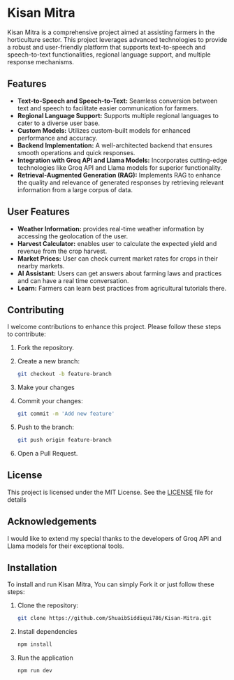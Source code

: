 # Kisan Mitra

Kisan Mitra is a comprehensive project aimed at assisting farmers in the horticulture sector. This project leverages advanced technologies to provide a robust and user-friendly platform that supports text-to-speech and speech-to-text functionalities, regional language support, and multiple response mechanisms. 

## Features

- **Text-to-Speech and Speech-to-Text:** Seamless conversion between text and speech to facilitate easier communication for farmers.
- **Regional Language Support:** Supports multiple regional languages to cater to a diverse user base.
- **Custom Models:** Utilizes custom-built models for enhanced performance and accuracy.
- **Backend Implementation:** A well-architected backend that ensures smooth operations and quick responses.
- **Integration with Groq API and Llama Models:** Incorporates cutting-edge technologies like Groq API and Llama models for superior functionality.
- **Retrieval-Augmented Generation (RAG):** Implements RAG to enhance the quality and relevance of generated responses by retrieving relevant information from a large corpus of data.

## User Features

- **Weather Information:** provides real-time weather information by accessing the geolocation of the user.
- **Harvest Calculator:** enables user to calculate the expected yield and revenue from the crop harvest.
- **Market Prices:** User can check current market rates for crops in their nearby markets.
- **AI Assistant:** Users can get answers about farming laws and practices and can have a real time conversation.
- **Learn:** Farmers can learn best practices from agricultural tutorials there.

## Contributing

I welcome contributions to enhance this project. Please follow these steps to contribute:

1. Fork the repository.
2. Create a new branch:
   ```bash
   git checkout -b feature-branch

3. Make your changes
   
4. Commit your changes:
   ```sh
   git commit -m 'Add new feature'

5. Push to the branch:
   ```sh
   git push origin feature-branch

6. Open a Pull Request.

## License

This project is licensed under the MIT License. See the [LICENSE](https://github.com/ShuaibSiddiqui786/Kisan-Mitra/blob/main/LICENSE) file for details

## Acknowledgements

I would like to extend my special thanks to the developers of Groq API and Llama models for their exceptional tools.

## Installation

To install and run Kisan Mitra,
You can simply Fork it or just follow these steps:

1. Clone the repository:
   ```bash
   git clone https://github.com/ShuaibSiddiqui786/Kisan-Mitra.git

2. Install dependencies
   ```sh
   npm install

3. Run the application
   ```sh
   npm run dev
